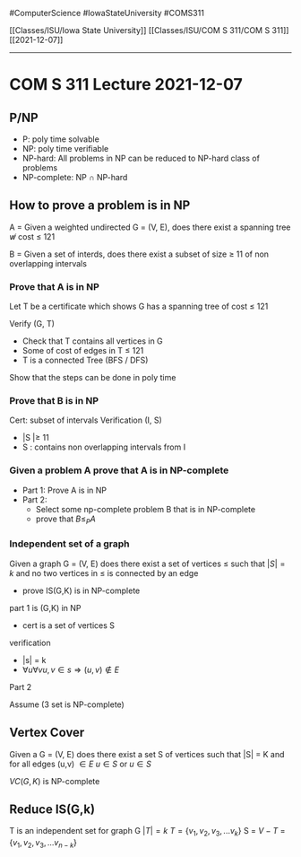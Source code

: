 #ComputerScience  #IowaStateUniversity #COMS311 


[[Classes/ISU/Iowa State University]] [[Classes/ISU/COM S 311/COM S 311]] [[2021-12-07]]

---

# COM S 311 Lecture 2021-12-07

## P/NP

- P: poly time solvable 
- NP: poly time verifiable 
- NP-hard: All problems in NP can be reduced to NP-hard class of problems
- NP-complete: NP $\cap$ NP-hard


## How to prove a problem is in NP

A = Given a weighted undirected G = (V, E), does there  exist a spanning tree $\not w$ cost $\leq$ 121

B = Given a set of interds, does there exist a subset of size $\geq$ 11 of non overlapping intervals 

### Prove that A is in NP

Let T be a certificate which shows G has a spanning tree of cost $\leq$ 121

Verify (G, T)

- Check that T contains all vertices in G 
- Some of cost of edges in T $\leq$ 121
- T is a connected Tree (BFS / DFS)

Show that the steps can be done in poly time 

### Prove that B is in NP

Cert: subset of intervals 
Verification (I, S)
 
 - |S |$\geq$ 11
 - S : contains non overlapping intervals from I

### Given a problem A prove that A is in NP-complete 

- Part 1: Prove A is in NP
- Part 2:
	-  Select some np-complete problem B that is in NP-complete 
	- prove that $B \leq_P A$

### Independent set of a graph 

Given a graph G = (V, E) does there exist a set of vertices $\leq$ such that $|S| = k$ and no two vertices in $\leq$ is connected by an edge

- prove IS(G,K) is in NP-complete 

part 1 is (G,K) in NP

- cert is a set of vertices S 

verification
- |s| = k
- $\forall u \forall v u,v \in s \Rightarrow (u,v) \not\in E$

Part 2

Assume (3 set is NP-complete)


## Vertex Cover 

Given a G = (V, E) does there exist a set S of vertices such that |S| = K and for all edges (u,v) $\in E$ $u \in S$ or $u \in S$

$V C (G, K)$ is NP-complete


## Reduce IS(G,k)

T is an independent set for graph G $|T| = k$
$T = \{v_1, v_2, v_3, ... v_k\}$
S = $V - T$ = $\{v_1, v_2, v_3, ... v_{n -k}\}$
